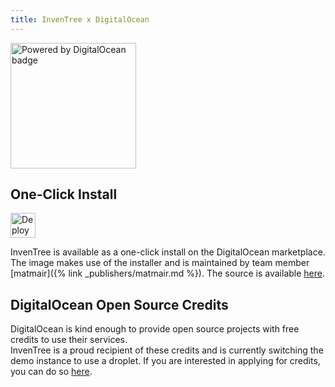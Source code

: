 ```yaml
---
title: InvenTree x DigitalOcean
---
```


<p>
  <a href="https://www.digitalocean.com/">
    <img src="https://opensource.nyc3.cdn.digitaloceanspaces.com/attribution/assets/PoweredByDO/DO_Powered_by_Badge_blue.svg" alt="Powered by DigitalOcean badge" width="201px">
  </a>
</p>

## One-Click Install

<a href="https://marketplace.digitalocean.com/apps/inventree?refcode=d6172576d014"><img src="https://www.deploytodo.com/do-btn-blue-ghost.svg" alt="Deploy to DO" width="auto" height="40" /></a>

InvenTree is available as a one-click install on the DigitalOcean marketplace. The image makes use of the installer and is maintained by team member [matmair]({% link _publishers/matmair.md %}). The source is available [here](https://github.com/invenhost/inventree_droplet).

## DigitalOcean Open Source Credits

DigitalOcean is kind enough to provide open source projects with free credits to use their services.  
InvenTree is a proud recipient of these credits and is currently switching the demo instance to use a droplet. If you are interested in applying for credits, you can do so [here](https://www.digitalocean.com/open-source/credits-for-projects).
